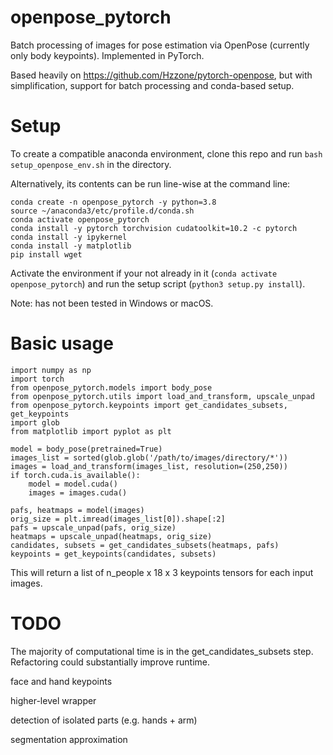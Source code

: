 # openpose_pytorch

Batch processing of images for pose estimation via OpenPose (currently only body keypoints).  Implemented in PyTorch.

Based heavily on https://github.com/Hzzone/pytorch-openpose, but with simplification, support for batch processing and conda-based setup.

# Setup

To create a compatible anaconda environment, clone this repo and run `bash setup_openpose_env.sh` in the directory.

Alternatively, its contents can be run line-wise at the command line:

```
conda create -n openpose_pytorch -y python=3.8
source ~/anaconda3/etc/profile.d/conda.sh
conda activate openpose_pytorch
conda install -y pytorch torchvision cudatoolkit=10.2 -c pytorch
conda install -y ipykernel
conda install -y matplotlib
pip install wget
```

Activate the environment if your not already in it (`conda activate openpose_pytorch`) and run the setup script (`python3 setup.py install`).

Note: has not been tested in Windows or macOS.

# Basic usage

```
import numpy as np
import torch
from openpose_pytorch.models import body_pose
from openpose_pytorch.utils import load_and_transform, upscale_unpad
from openpose_pytorch.keypoints import get_candidates_subsets, get_keypoints
import glob
from matplotlib import pyplot as plt

model = body_pose(pretrained=True)
images_list = sorted(glob.glob('/path/to/images/directory/*'))
images = load_and_transform(images_list, resolution=(250,250))
if torch.cuda.is_available():
    model = model.cuda()
    images = images.cuda()

pafs, heatmaps = model(images)
orig_size = plt.imread(images_list[0]).shape[:2]
pafs = upscale_unpad(pafs, orig_size)
heatmaps = upscale_unpad(heatmaps, orig_size)
candidates, subsets = get_candidates_subsets(heatmaps, pafs)
keypoints = get_keypoints(candidates, subsets)
```
This will return a list of n_people x 18 x 3 keypoints tensors for each input images.

# TODO
The majority of computational time is in the get_candidates_subsets step.  Refactoring could substantially improve runtime.

face and hand keypoints

higher-level wrapper

detection of isolated parts (e.g. hands + arm)

segmentation approximation
